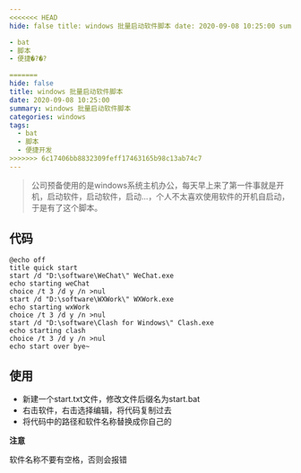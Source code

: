 ```yaml
---
<<<<<<< HEAD
hide: false title: windows 批量启动软件脚本 date: 2020-09-08 10:25:00 summary: windows 批量启动软件脚本 categories: windows tags:

- bat
- 脚本
- 便捷�?�?

=======
hide: false
title: windows 批量启动软件脚本
date: 2020-09-08 10:25:00
summary: windows 批量启动软件脚本
categories: windows
tags:
  - bat
  - 脚本
  - 便捷开发
>>>>>>> 6c17406bb8832309feff17463165b98c13ab74c7
---
```

> 公司预备使用的是windows系统主机办公，每天早上来了第一件事就是开机，启动软件，启动软件，启动...，个人不太喜欢使用软件的开机自启动，于是有了这个脚本。
<!--more-->
## 代码

~~~ shell
@echo off
title quick start
start /d "D:\software\WeChat\" WeChat.exe
echo starting weChat
choice /t 3 /d y /n >nul
start /d "D:\software\WXWork\" WXWork.exe
echo starting wxWork
choice /t 3 /d y /n >nul
start /d "D:\software\Clash for Windows\" Clash.exe
echo starting clash
choice /t 3 /d y /n >nul
echo start over bye~
~~~

## 使用

* 新建一个start.txt文件，修改文件后缀名为start.bat
* 右击软件，右击选择编辑，将代码复制过去
* 将代码中的路径和软件名称替换成你自己的

**注意**

软件名称不要有空格，否则会报错
